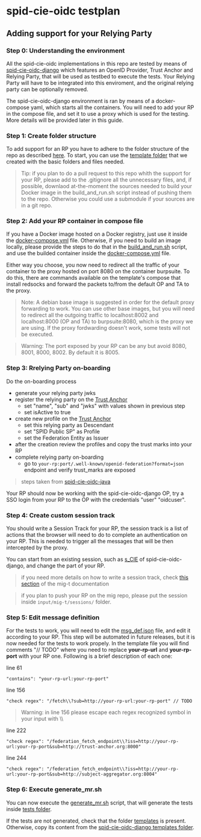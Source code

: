 # spid-cie-oidc testplan

## Adding support for your Relying Party

### Step 0: Understanding the environment

All the spid-cie-oidc implementations in this repo are tested by means of [spid-cie-oidc-django](https://github.com/italia/spid-cie-oidc-django) which features an OpenID Provider, Trust Anchor and Relying Party, that will be used as testbed to execute the tests. Your Relying Party will have to be integrated into this enviroment, and the original relying party can be optionally removed.

The spid-cie-oidc-django environment is ran by means of a docker-compose yaml, which starts all the containers. You will need to add your RP in the compose file, and set it to use a proxy which is used for the testing. More details will be provided later in this guide.

### Step 1: Create folder structure

To add support for an RP you have to adhere to the folder structure of the repo as described [here](../README.md#folder-structure). To start, you can use the [template folder](./implementations/template/) that we created with the basic folders and files needed.

> Tip: if you plan to do a pull request to this repo whith the support for your RP, please add to the .gitignore all the unnecessary files, and, if possible, downlaod at-the-moment the sources needed to build your Docker image in the build_and_run.sh script instead of pushing them to the repo. Otherwise you could use a submodule if your sources are in a git repo.  

### Step 2: Add your RP container in compose file

If you have a Docker image hosted on a Docker registry, just use it inside the [docker-compose.yml](./implementations/template/docker-compose.yml) file. Otherwise, if you need to build an image locally, please provide the steps to do that in the [build_and_run.sh](./implementations/template/build_and_run.sh) script, and use the builded container inside the [docker-compose.yml](./implementations/template/docker-compose.yml) file.  

Either way you choose, you now need to redirect all the traffic of your container to the proxy hosted on port 8080 on the container burpsuite. To do this, there are commands available on the template's compose that install redsocks and forward the packets to/from the default OP and TA to the proxy.

> Note: A debian base image is suggested in order for the default proxy forwarding to work. You can use other base images, but you will need to redirect all the outgoing traffic to localhost:8002 and localhost:8000 (OP and TA) to burpsuite:8080, which is the proxy we are using. If the proxy fordwarding doesn't work, some tests will not be executed.

> Warning: The port exposed by your RP can be any but avoid 8080, 8001, 8000, 8002. By default it is 8005.

### Step 3: Rrelying Party on-boarding

Do the on-boarding process

- generate your relying party jwks
- register the relying party on the [Trust Anchor](http://trust-anchor.org:8000/admin/spid_cie_oidc_authority/federationdescendant/add)
  - set "name", "sub" and "jwks" with values shown in previous step
  - set isActive to true
- create new profile on the [Trust Anchor](http://trust-anchor.org:8000/admin/spid_cie_oidc_authority/federationentityassignedprofile/add/)
  - set this relying party as Descendant
  - set "SPID Public SP" as Profile
  - set the Federation Entity as Issuer
- after the creation review the profiles and copy the trust marks into your RP
- complete relying party on-boarding
  - go to `your-rp:port/.well-known/openid-federation?format=json` endpoint and verify trust_marks are exposed

> steps taken from [spid-cie-oidc-java](https://github.com/italia/spid-cie-oidc-java/blob/main/examples/relying-party-spring-boot/README.md)

Your RP should now be working with the spid-cie-oidc-django OP, try a SSO login from your RP to the OP with the credentials "user" "oidcuser".

### Step 4: Create custom session track

You should write a Session Track for your RP, the session track is a list of actions that the browser will need to do to complete an authentication on your RP. This is needed to trigger all the messages that will be then intercepted by the proxy.

You can start from an existing session, such as [s_CIE](implementations/spid-cie-oidc-django/input/mig-t/sessions/s_CIE) of spid-cie-oidc-django, and change the part of your RP.

> if you need more details on how to write a session track, check [this section](https://github.com/stfbk/mig-t/blob/main/doc/language.md#session-track-user-actions) of the mig-t documentation

> if you plan to push your RP on the mig repo, please put the session inside `input/mig-t/sessions/` folder.

### Step 5: Edit message definition

For the tests to work, you will need to edit the [msg_def.json](./implementations/template/config/mig-t/msg_def.json) file, and edit it according to your RP. This step will be automated in future releases, but it is now needed for the tests to work propely. In the template file you will find comments "// TODO" where you need to replace **your-rp-url** and **your-rp-port** with your RP one. Following is a brief description of each one:

line 61

```
"contains": "your-rp-url:your-rp-port"
```

line 156

```
"check regex": "/fetch\\?sub=http://your-rp-url:your-rp-port" // TODO
```

> Warning: in line 156 please escape each regex recognized symbol in your input with \\\\

line 222

```
"check regex": "/federation_fetch_endpoint\\?iss=http://your-rp-url:your-rp-port&sub=http://trust-anchor.org:8000"
```

line 244

```
"check regex": "/federation_fetch_endpoint\\?iss=http://your-rp-url:your-rp-port&sub=http://subject-aggregator.org:8004"
```

### Step 6: Execute generate_mr.sh

You can now execute the [generate_mr.sh](./implementations/template/generate_mr.sh) script, that will generate the tests inside [tests folder](./implementations/template/input/mig-t/tests/).

If the tests are not generated, check that the folder [templates](./implementations/template/config/testplan-to-mr/templates/) is present. Otherwise, copy its content from the [spid-cie-oidc-django templates folder](./implementations/spid-cie-oidc-django/config/testplan-to-mr/templates).
